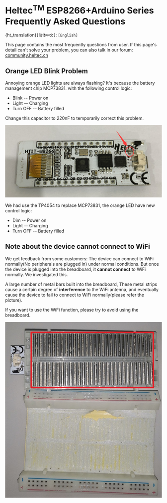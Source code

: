# Heltec<sup>TM</sup> ESP8266+Arduino Series Frequently Asked Questions
{ht_translation}`[简体中文]:[English]`

This page contains the most frequently questions from user. If this page's detail can't solve your problem, you can also talk in our forum: [community.heltec.cn](http://community.heltec.cn/)

## Orange LED Blink Problem

Annoying orange LED lights are always flashing? It's because the battery management chip MCP73831. with the following control logic:

- Blink -- Power on
- Light -- Charging
- Turn OFF -- Battery filled

Change this capacitor to 220nF to temporarily correct this problem.

![](img/frequently_asked_questions/01.png)

We had use the TP4054 to replace MCP73831, the orange LED have new control logic:

- Dim -- Power on
- Light -- Charging
- Turn OFF -- Battery filled

## Note about the device cannot connect to WiFi

We get feedback from some customers: The device can connect to WiFi normally(No peripherals are plugged in) under normal conditions. But once the device is plugged into the breadboard, it **cannot connect** to WiFi normally. We investigated this.

A large number of metal bars built into the breadboard, These metal strips cause a certain degree of **interference** to the WiFi antenna, and eventually cause the device to fail to connect to WiFi normally(please refer the picture).

If you want to use the WiFi function, please try to avoid using the breadboard.

![](img/frequently_asked_questions/02.png)
